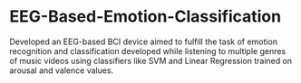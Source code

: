 # EEG-Based-Emotion-Classification
Developed an EEG-based BCI device aimed to fulfill the task of emotion recognition and classification developed while listening to multiple genres of music videos using classifiers like SVM and Linear Regression trained on arousal and valence values.

